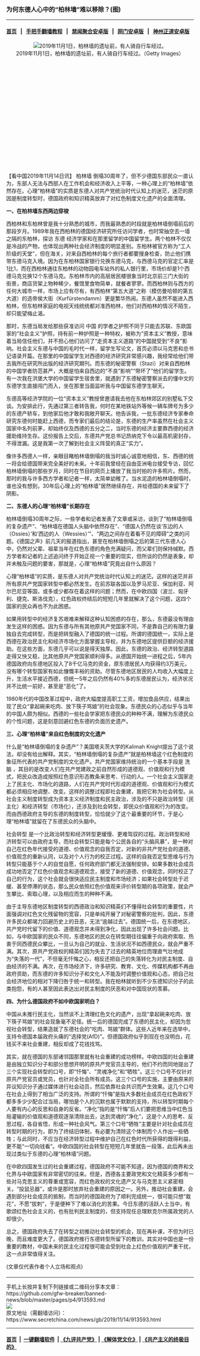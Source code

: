 ### 为何东德人心中的“柏林墙”难以移除？(图)
------------------------

#### [首页](https://github.com/gfw-breaker/banned-news/blob/master/README.md) &nbsp;&nbsp;|&nbsp;&nbsp; [手把手翻墙教程](https://github.com/gfw-breaker/guides/wiki) &nbsp;&nbsp;|&nbsp;&nbsp; [禁闻聚合安卓版](https://github.com/gfw-breaker/bn-android) &nbsp;&nbsp;|&nbsp;&nbsp; [网门安卓版](https://github.com/oGate2/oGate) &nbsp;&nbsp;|&nbsp;&nbsp; [神州正道安卓版](https://github.com/SzzdOgate/update) 



<div class="article_right" style="fone-color:#000">
 <p style="text-align: center;">
  <img alt="2019年11月1日，柏林墙的遗址前，有人骑自行车经过。" src="http://img2.secretchina.com/pic/2019/11-3/p2554602a254286549-ss.jpg"/>
  <br>
   2019年11月1日，柏林墙的遗址前，有人骑自行车经过。（Getty Images）
   <span id="hideid" name="hideid" style="color:red;display:none;">
    <span href="https://www.secretchina.com">
    </span>
   </span>
  </br>
 </p>
 <div id="txt-mid1-t21-2017">
  <ins class="adsbygoogle" data-ad-client="ca-pub-1276641434651360" data-ad-slot="2451032099" style="display:inline-block;width:336px;height:280px">
  </ins>
  <div id="SC-22xxx">
  </div>
 </div>
 <p>
  【看中国2019年11月14日讯】
  <span href="https://www.secretchina.com/news/gb/tag/柏林墙" target="_blank">
   柏林墙
  </span>
  倒塌30周年了，但不少德国东部民众一直认为，东部人无法与西部人在工作机会和经济收入上平等，一种心理上的“柏林墙”依然存在。心理“柏林墙”的实质是东德人对共产党统治时代认知上的迷茫，迷茫的原因是制度转型时，德国政府和知识精英放弃了对红色制度文化遗产的全面清理。
  <span id="hideid" name="hideid" style="color:red;display:none;">
   <span href="https://www.secretchina.com">
   </span>
  </span>
 </p>
 <p>
  <strong>
   一、在柏林墙东西两边穿梭
  </strong>
 </p>
 <p>
  西柏林和东柏林曾是我十分熟悉的城市，而我最熟悉的时段就是柏林墙倒塌前后的那段岁月。1989年我在西柏林的德国经济研究所任访问学者，也时常抽空去一墙之隔的东柏林，探访
  <span href="https://www.secretchina.com/news/gb/tag/东德" target="_blank">
   东德
  </span>
  经济学家和在那里留学的中国留学生。两个柏林不仅仅是冷战的产物，也体现出两种社会经济制度的明显差别。东柏林被官方称为“工人阶级的天堂”，但在海关，对来自西柏林的每个旅行者都要搜身检查，防止他们携带东德马克入境。因为在东柏林国家银行兑换东德马克，与西德马克的官定汇率是1比1，而在西柏林通往东柏林的动物园电车站外的私人银行里，市场价却是1个西德马克兑换12个东德马克。东柏林市内的高层居民楼很象当时北京前三门大街的街景，商店货架上物种稀少，餐馆里食物简单，就餐者寥寥。而西柏林则与西方的任何大城市一样，市场上应有尽有，有西柏林“第五大道”之称（模仿曼哈顿的第五大道）的选帝侯大街（Kurfürstendamm）更是繁华热闹。东德人虽然不能进入西柏林，但东柏林家庭的电视天线统统都对准西柏林，他们对西柏林的情况不陌生，却只能望梅止渴。
 </p>
 <p>
  那时，东德当局发给那些获准访问
  <span href="https://www.secretchina.com" target="_blank">
   中国
  </span>
  的学者之护照不同于只能去苏联、东欧国家的“社会主义”护照，持有前一种护照是一种特权，被称为“资本主义”教授，意味着当局信任他们，并不担心他们访问了“走资本主义道路”的中国就受到“不良”影响。社会主义东德与中国的毛时代一样，留学生写论文，首页必须以马克思和总书记语录开篇。在那里的中国留学生对西德的经济研究非常感兴趣，我经常给他们带去我所在研究所出版的经济研究期刊。而东德的秘密警察（Stazi）对来自西柏林的中国学者防范甚严，大概是怕来自西边的“不良”影响”“带坏了”他们的留学生。有一次我在洪堡大学的中国留学生宿舍里，就遇到了东德秘密警察派去的懂中文的东德学生直接闯门而入，坐在那里当面监听我与中国留东德学生聊天。
 </p>
 <p>
  东德高等经济学院的一位“资本主义”教授曾邀请我去他在东柏林郊区的别墅私下交谈。为安排此行，先通过第三者转告我，何时在某地铁站外等候一辆车牌号为多少的东德产轿车，到他家后他才敢和我敞开聊天。他告诉我，一批东德经济专家奉命研究东德何时能赶上西德，而专家们最后的结论是，东德的生产率虽然在社会主义国家中名列前茅，却始终仅及西德的五分之二，当时东德的经济主要靠西德的经济援助维持生存。这份报告上交后，东德共产党总书记昂纳克下令以最高机密封存，不得泄漏。这是我第一次了解到社会主义阵营的真正“实力”。
 </p>
 <p>
  像许多西德人一样，亲眼目睹柏林墙倒塌的我当时诚心诚意地相信，东、西德的统一将会给德国带来完全美好的未来。十年前我曾经在自由亚洲电台接受专访，回忆柏林墙倒塌的那些岁月，同时在节目的网页上播放了我当时拍的许多照片。然而，那时的我与许多西方学者和记者一样，太简单幼稚了。当水泥造的柏林墙倒塌时，谁也没有想到，30年后心理上的“柏林墙”居然继续存在，并给德国的未来留下了阴影。
 </p>
 <p>
  <strong>
   二、东德人的心理“柏林墙”长期存在
  </strong>
 </p>
 <p>
  柏林墙倒塌30周年之际，一些学者和记者发表了文章或采访，谈到了“柏林墙倒塌的复杂遗产”、“柏林墙在德国人头脑中依然存在”、“德国人仍然在谈‘东边的人（Ossies）’和‘西边的人（Wessies）’”、“两边之间存在着看不见的障碍”之类的问题。《德国之声》前几天的报道指出，甚至在柏林墙倒塌之后的第三代东德人心中，仍然对父辈、祖辈当年在红色东德的角色充满疑问，而父辈们则保持缄默。西方学者和记者的上述追问终于开始正视一个重要的现实，但所谈的仍然是表象，却并未触及问题的要害，那就是，心理“柏林墙”究竟出自什么原因？
 </p>
 <p>
  心理“柏林墙”的实质，是东德人对共产党统治时代认知上的迷茫。这样的迷茫并非所有原共产党国家转型中都必然发生。在前苏联各国以及罗马尼亚、保加利亚、阿尔巴尼亚等国，或多或少都存在着这样的问题；然而，在中欧四国（波兰、匈牙利、捷克、斯洛伐克），红色政权终结后的短短几年里就解决了这个问题，这四个国家的民众再也不为此困惑。
 </p>
 <p>
  如果用转型中的经济复苏艰难来解释这种认知困惑的存在，那么，东德最没有理由发生这样的困惑。因为东德与所有其他原共产党国家不同，不是靠自己的有限力量独自去完成转型，而是把转型融入了德国的统一过程。所谓的德国统一，实际上是西德在政治民主化和经济市场化方面掌握主导权，并为东德地区提供巨额的经济援助。在这些方面，东德几乎可以说是得天独厚。因此，东德的政治、经济转型道路走得又快又稳，比其他原共产党国家顺利得多。从德国开始统一进程之后，5年内德国政府向东德地区投入了8千亿马克的资金，原东德居民人均获得约3万美元，没有哪个转型国家有如此慷慨丰裕的资助。尽管东德地区居民的人均收入大幅度上升，生活水平接近西德，但统一5年之后仍然有40%多的东德居民认为，经济状况并不比统一前好，甚至是“恶化”了。
 </p>
 <p>
  1980年代的中国改革过程中，政府大幅度提高职工工资，增加食品供应，结果出现了民众“拿起碗来吃肉、放下筷子骂娘”的社会现象。东德民众的心态似乎与当年的中国人颇为相似。西德的一些社会学家把东德民众的种种不满，理解为东德民众的个性问题，这是刻意回避红色东德的负面历史遗产。
 </p>
 <center>
  <div style="max-width: 632px;height:180px; display: none; text-align: center; margin: 0 auto; overflow: hidden;overflow-x: hidden;">
   <div id="taboola-midarticle-thumbnails" style="max-width: 632px;height:180px;overflow: hidden;overflow-x: hidden;">
   </div>
  </div>
  <div>
   <ins class="adsbygoogle" data-ad-client="ca-pub-1276641434651360" data-ad-format="fluid" data-ad-layout="in-article" data-ad-slot="5164544770" style="display:block; text-align:center;">
   </ins>
  </div>
 </center>
 <p>
  <strong>
   三、心理“柏林墙”来自红色制度的文化遗产
  </strong>
 </p>
 <p>
  什么是“柏林墙倒塌的复杂遗产”？美国塔夫茨大学的Kalimah Knight提出了这个说法，却没有给出解释。其实，“柏林墙倒塌的复杂遗产”就是柏林墙这个红色制度的象征所代表的共产党制度的文化遗产。共产党国家维持统治的一个基本手段是
  <span href="https://www.secretchina.com/news/gb/tag/洗脑" target="_blank">
   洗脑
  </span>
  ，其目的是改变人们在共产党建政之前自然形成的道德观、价值观和行为模式，把民众改造成按照红色意识形态教条来思考、行动的人。一个社会主义国家走上了民主化、市场化的道路，人们在共产党时代形成的道德观、价值观和行为模式都必须相应地调整、改变。这样的调整过程即社会重建，我把它称为社会转型。从社会主义制度转型成为资本主义经济制度和民主政治，涉及的不只是政治转型（民主化）和经济转型（市场化），还涉及到社会转型，即民众价值观和行为的改变。而由西德政府主导的东德的制度转型，恰恰就少了这个最重要的环节，于是心理“柏林墙”就留在了东德民众的头脑中。
 </p>
 <p>
  <span href="https://www.secretchina.com/news/gb/tag/社会转型" target="_blank">
   社会转型
  </span>
  是一个比政治转型和经济转型更缓慢、更难驾驭的过程。政治转型和经济转型可以由政府主导，而社会转型只能是每个公民各自的“头脑风暴”，是一种对自己在红色年代接受的道德、价值观念的自我否定，对新的非共产党社会的道德、价值观念的重新认同，以及对个人行为的校正过程。这样的自我否定型思维与行为转型只能基于个人的自觉自愿，任何政府部门都无法强制安排。如果多数社会成员成功地否定了红色价值观念和道德观念，接受了新的道德、价值观念，同时校正了自己的行为，这个社会就会很快适应民主制度和市场经济；如果社会转型处于迟缓、甚至停滞的状态，那么民众依照红色价值观来评价转型期的各项政策，就会产生攀比、索取心理，以及相应而生的种种不满。
 </p>
 <p>
  由于主导东德地区制度转型的西德政治和知识精英们不懂得社会转型的重要性，片面强调对红色文化残留物的宽容，只是单纯开展了对秘密警察的批判，因此，东德许多民众都竭力回避历史上的丑恶，无法“逾越过去”。德国统一后，在东德地区，共产党时代留下的价值、道德观念并未得到净化，因此出现了许多社会问题。比如，与中欧国家的民众不同，东德地区的民众在转型期往往偏重于向政府索取、热衷于同西德民众攀比，一旦认为自己的就业、生活状况不如西德民众，就会严重不满。其次，原共产党政权的精英们因为失去了过去的精英地位而理直气壮地成为“失落的一代”，不但毫无忏悔之心，相反还把自己的失落转化为对民主制度、自由经济的不满。再次，在市场经济下，许多研究、教育、文化、传媒机构都不再由政府资助，而东德的许多知识分子和文化人不能及时调整价值观和心态，把自己社会经济地位的相对下降归咎于统一和转型。我在柏林就听到不少东德知识分子的此类抱怨，有的人甚至因此表达出对民主制度的厌恶和对中国现状的羡慕。
 </p>
 <p>
  <strong>
   四、为什么德国政府不如中欧国家明白？
  </strong>
 </p>
 <p>
  中国从未推行民主化，当然谈不上清理红色文化的遗产，出现“拿起碗来吃肉、放下筷子骂娘”的社会现象毫不足怪。统一后的德国完成了东德的民主化，却因为忽视社会转型，结果造就了东德社会的“吃肉、骂娘”群体。这些人近年来在选举中，支持令德国本届政府头痛的“选择党(AfD)”。但德国政府似乎到现在也没明白，花钱买不来社会重建，相反却成了花钱找骂。
 </p>
 <p>
  其实，就在德国的东部诸邻国那里就有社会重建的成功榜样。中欧四国的社会重建是由独立知识分子和部分思想开明的原共产党官员主导的，他们不约而同地提出了三个实现社会转型的口号，即“忏悔”、“灵魂净化”和“牺牲”。这三个口号不仅针对原共产党官员或党员，也针对全社会所有成员。这三个口号的实施，主要由原来的异议知识分子通过媒体进行社会动员，然后依靠社会共识而产生效果。这几个口号在社会上得到了相当广泛的支持。所谓的“忏悔”是指大多数社会成员在红色政权下都多多少少配合过当局，哪怕是个人的沉默也属于默默的支持，所以转型时期每个人要有内心的反思和自身的反省。“净化”指的是“忏悔”后人们要把思维当中红色当局灌输的价值观和道德观逐渐清除出去，达到灵魂的“净化”，这是个人的思考、反思过程，各自省悟，形成一种社会风气。第三个口号“牺牲”主要是针对社会成员在转型时期的行为，即为了终结旧体制，有必要为清除这个体制而个人作出一些牺牲；与此同时，不应当在经济转型过程中维护自己在红色时代所获得的既得利益，更不能“一切向钱看”。中欧四国的社会转型在短短几年里就告一段落，此后再未出现过类似于东德的心理“柏林墙”问题。
 </p>
 <p>
  在中欧四国发生过的社会重建过程，德国政府不可能不知道，因为德国的商界和文化界与中欧国家有非常密切的往来。但是，西德各主要政党和文化精英多少都有一些对马克思主义的尊重或宽容，而红色政权的文化遗产又与马克思主义紧密相关。“投鼠忌器”，或许是那时放弃社会重建的原因之一。另外，推动社会重建，会遇到部分社会成员的抵制，而当时的德国政府为了顺利完成统一，很可能只想“栽花”，不愿“拔刺”，于是便种下了难以消化的苦果。今日东德的活跃人士当中，有歌颂红色社会主义的，也有批判民主制度的，但支持现任总理默克尔所属政党的人却很少。
 </p>
 <p>
  总之，德国政府失去了在转型之初推动社会转型的机会，现在再补课，不但为时已晚，而且难度更大了。德国政府推行东德转型所留下的教训，其实对中国也是一份重要的教材，中国未来的民主化过程很可能会受到社会上红色价值观的严重干扰，这一点非常值得关注。
 </p>
 (文章仅代表作者个人立场和观点)
 <center>
  <div>
   <div id="txt-mid2-t22-2017" style="display: block;  max-height: 351px;  overflow: hidden;">
    <div id="SC-21xxx">
    </div>
    <ins class="adsbygoogle" data-ad-client="ca-pub-1276641434651360" data-ad-format="auto" data-ad-slot="4301710469" data-full-width-responsive="true" style="display:block">
    </ins>
   </div>
  </div>
 </center>
 <div style="padding-top:5px;">
 </div>
</div>

<hr/>
手机上长按并复制下列链接或二维码分享本文章：<br/>
https://github.com/gfw-breaker/banned-news/blob/master/pages/p4/913593.md <br/>
<a href='https://github.com/gfw-breaker/banned-news/blob/master/pages/p4/913593.md'><img src='https://github.com/gfw-breaker/banned-news/blob/master/pages/p4/913593.md.png'/></a> <br/>
原文地址（需翻墙访问）：https://www.secretchina.com/news/gb/2019/11/14/913593.html


------------------------
#### [首页](https://github.com/gfw-breaker/banned-news/blob/master/README.md) &nbsp;|&nbsp; [一键翻墙软件](https://github.com/gfw-breaker/nogfw/blob/master/README.md) &nbsp;| [《九评共产党》](https://github.com/gfw-breaker/9ping.md/blob/master/README.md#九评之一评共产党是什么) | [《解体党文化》](https://github.com/gfw-breaker/jtdwh.md/blob/master/README.md) | [《共产主义的终极目的》](https://github.com/gfw-breaker/gczydzjmd.md/blob/master/README.md)


<img src='http://gfw-breaker.win/banned-news/pages/p4/913593.md' width='0px' height='0px'/>